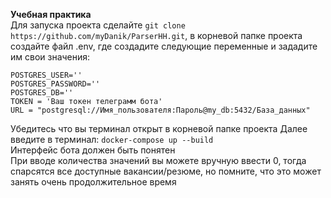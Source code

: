 **Учебная практика** <br/>
Для запуска проекта сделайте `git clone https://github.com/myDanik/ParserHH.git`, в корневой папке проекта создайте файл .env, где создадите следующие переменные и зададите им свои значения:
```.env
POSTGRES_USER=''
POSTGRES_PASSWORD=''
POSTGRES_DB=''
TOKEN = 'Ваш токен телеграмм бота'
URL = "postgresql://Имя_пользователя:Пароль@my_db:5432/База_данных"
```
Убедитесь что вы терминал открыт в корневой папке проекта
Далее введите в терминал: `docker-compose up --build` <br/>
Интерфейс бота должен быть понятен <br/>
При вводе количества значений вы можете вручную ввести 0, тогда спарсятся все доступные вакансии/резюме, но помните, что это может занять очень продолжительное время

